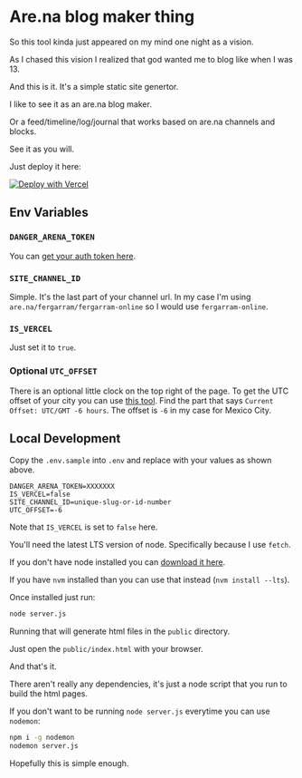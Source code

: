 # Are.na blog maker thing

So this tool kinda just appeared on my mind one night as a vision.

As I chased this vision I realized that god wanted me to blog like when I was 13.

And this is it. It's a simple static site genertor.

I like to see it as an are.na blog maker.

Or a feed/timeline/log/journal that works based on are.na channels and blocks.

See it as you will.

Just deploy it here:

[![Deploy with Vercel](https://vercel.com/button)](https://vercel.com/new/clone?repository-url=https%3A%2F%2Fgithub.com%2FFergarram%2Ffergarram.online&env=DANGER_ARENA_TOKEN,SITE_CHANNEL_ID,IS_VERCEL&envDescription=API%20keys%20and%20other%20configuration%20variables%20needed%20for%20setting%20up%20your%20page.&envLink=https%3A%2F%2Fgithub.com%2FFergarram%2Ffergarram.online&project-name=arena-blog&repository-name=arena-blog&demo-url=https%3A%2F%2Ffergarram.online)

## Env Variables

### `DANGER_ARENA_TOKEN`
You can [get your auth token here](https://arena-token-gen.vercel.app/).

### `SITE_CHANNEL_ID`
Simple. It's the last part of your channel url. In my case I'm using `are.na/fergarram/fergarram-online` so I would use `fergarram-online`.

### `IS_VERCEL`
Just set it to `true`.

### Optional `UTC_OFFSET`
There is an optional little clock on the top right of the page. To get the UTC offset of your city you can use [this tool](https://www.timeanddate.com/time/zone/mexico/mexico-city). Find the part that says `Current Offset: UTC/GMT -6 hours`. The offset is `-6` in my case for Mexico City.


## Local Development

Copy the `.env.sample` into `.env` and replace with your values as shown above.

```
DANGER_ARENA_TOKEN=XXXXXXX
IS_VERCEL=false
SITE_CHANNEL_ID=unique-slug-or-id-number
UTC_OFFSET=-6
```

Note that `IS_VERCEL` is set to `false` here.

You'll need the latest LTS version of node. Specifically because I use `fetch`.

If you don't have node installed you can [download it here](https://nodejs.org/en/download).

If you have `nvm` installed than you can use that instead (`nvm install --lts`).

Once installed just run:

```bash
node server.js
```

Running that will generate html files in the `public` directory.

Just open the `public/index.html` with your browser.

And that's it.

There aren't really any dependencies, it's just a node script that you run to build the html pages.

If you don't want to be running `node server.js` everytime you can use `nodemon`:

```bash
npm i -g nodemon
nodemon server.js
```

Hopefully this is simple enough.
